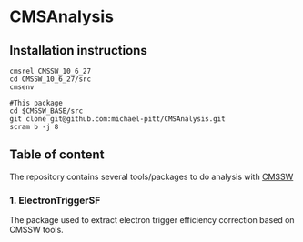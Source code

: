 # CMSAnalysis

## Installation instructions

```
cmsrel CMSSW_10_6_27
cd CMSSW_10_6_27/src
cmsenv

#This package
cd $CMSSW_BASE/src
git clone git@github.com:michael-pitt/CMSAnalysis.git
scram b -j 8
```

## Table of content

The repository contains several tools/packages to do analysis with [CMSSW](https://cms-sw.github.io/)

### 1. ElectronTriggerSF

The package used to extract electron trigger efficiency correction based on CMSSW tools.

